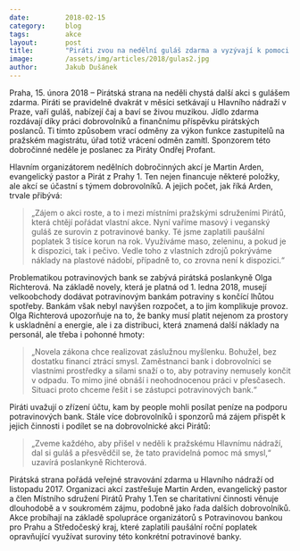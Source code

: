 ```yaml
---
date:         2018-02-15
category:     blog
tags:         akce
layout:       post
title:        "Piráti zvou na nedělní guláš zdarma a vyzývají k pomoci potravinovým bankám"
image:        /assets/img/articles/2018/gulas2.jpg
author:       Jakub Dušánek
---
```

 
 
Praha, 15. února 2018 – Pirátská strana na neděli chystá další akci s gulášem zdarma. Piráti se pravidelně dvakrát v měsíci setkávají u Hlavního nádraží v Praze, vaří guláš, nabízejí čaj a baví se živou muzikou. Jídlo zdarma rozdávají díky práci dobrovolníků a finančnímu příspěvku pirátských poslanců. Ti tímto způsobem vrací odměny za výkon funkce zastupitelů na pražském magistrátu, úřad totiž vrácení odměn zamítl. Sponzorem této dobročinné neděle je poslanec za Piráty Ondřej Profant.
 
Hlavním organizátorem nedělních dobročinných akcí je Martin Arden, evangelický pastor a Pirát z Prahy 1. Ten nejen financuje některé položky, ale akcí se účastní s týmem dobrovolníků. A jejich počet, jak říká Arden, trvale přibývá: 

> „Zájem o akci roste, a to i mezi místními pražskými sdruženími Pirátů, která chtějí pořádat vlastní akce. Nyní vaříme masový i veganský guláš ze surovin z potravinové banky. Té jsme zaplatili paušální poplatek 3 tisíce korun na rok. Využíváme maso, zeleninu, a pokud je k dispozici, tak i pečivo. Vedle toho z vlastních zdrojů pokrýváme náklady na plastové nádobí, případně to, co zrovna není k dispozici.“
 
Problematikou potravinových bank se zabývá pirátská poslankyně Olga Richterová. Na základě novely, která je platná od 1. ledna 2018, musejí velkoobchody dodávat potravinovým bankám potraviny s končící lhůtou spotřeby. Bankám však nebyl navýšen rozpočet, a to jim komplikuje provoz. Olga Richterová upozorňuje na to, že banky musí platit nejenom za prostory k uskladnění a energie, ale i za distribuci, která znamená další náklady na personál, ale třeba i pohonné hmoty: 

> „Novela zákona chce realizovat záslužnou myšlenku. Bohužel, bez dostatku financí ztrácí smysl. Zaměstnanci bank i dobrovolníci se vlastními prostředky a silami snaží o to, aby potraviny nemusely končit v odpadu. To mimo jiné obnáší i neohodnocenou práci v přesčasech. Situaci proto chceme řešit i se zástupci potravinových bank.“
 
Piráti uvažují o zřízení účtu, kam by people mohli posílat peníze na podporu potravinových bank. Stále více dobrovolníků i sponzorů má zájem přispět k jejich činnosti i podílet se na dobrovolnické akci Pirátů: 

> „Zveme každého, aby přišel v neděli k pražskému Hlavnímu nádraží, dal si guláš a přesvědčil se, že tato pravidelná pomoc má smysl,“ uzavírá poslankyně Richterová.

Pirátská strana pořádá veřejné stravování zdarma u Hlavního nádraží od listopadu 2017. Organizaci akcí zastřešuje Martin Arden, evangelický pastor a člen Místního sdružení Pirátů Prahy 1.Ten se charitativní činnosti věnuje dlouhodobě a v soukromém zájmu, podobně jako řada dalších dobrovolníků. Akce probíhají na základě spolupráce organizátorů s Potravinovou bankou pro Prahu a Středočeský kraj, které zaplatili paušální roční poplatek opravňující využívat suroviny této konkrétní potravinové banky. 

